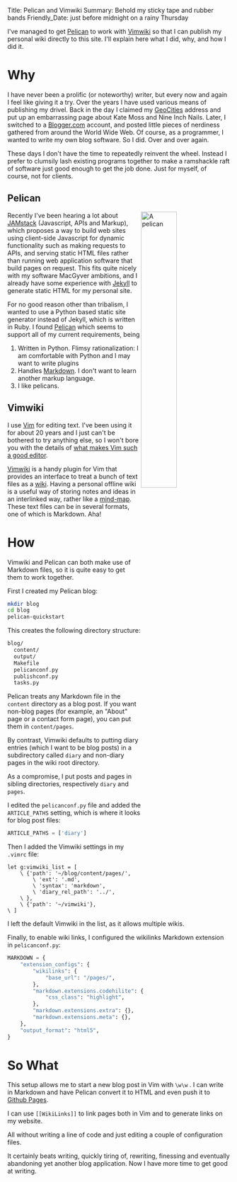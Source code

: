 Title: Pelican and Vimwiki
Summary: Behold my sticky tape and rubber bands
Friendly_Date: just before midnight on a rainy Thursday


I've managed to get [Pelican](https://docs.getpelican.com/en/latest/) to work
with [Vimwiki](https://vimwiki.github.io/) so that I can publish my personal
wiki directly to this site. I'll explain here what I did, why, and how I did it.

# Why

I have never been a prolific (or noteworthy) writer, but every now and again I
feel like giving it a try. Over the years I have used various means of
publishing my drivel. Back in the day I claimed my [GeoCities]() address and put
up an embarrassing page about Kate Moss and Nine Inch Nails.  Later, I switched
to a [Blogger.com](https://www.blogger.com/) account, and posted little pieces
of nerdiness gathered from around the World Wide Web. Of course, as a
programmer, I wanted to write my own blog software. So I did. Over and over
again.

These days I don't have the time to repeatedly reinvent the wheel. Instead I
prefer to clumsily lash existing programs together to make a ramshackle raft of
software just good enough to get the job done. Just for myself, of course, not
for clients.

## Pelican

<img alt="A pelican" title="A pelican" src="{static}pelican.jpg" style="float:
right; width: 40%">

Recently I've been hearing a lot about [JAMstack](https://jamstack.org/)
(Javascript, APIs and Markup), which proposes a way to build web sites using
client-side Javascript for dynamic functionality such as making requests to
APIs, and serving static HTML files rather than running web application software
that build pages on request. This fits quite nicely with my software MacGyver
ambitions, and I already have some experience with
[Jekyll](https://jekyllrb.com/) to generate static HTML for my personal site.

For no good reason other than tribalism, I wanted to use a Python based static
site generator instead of Jekyll, which is written in Ruby. I found
[Pelican](https://blog.getpelican.com/) which seems to support all of my current
requirements, being

1. Written in Python. Flimsy rationalization: I am comfortable with Python and I
   may want to write plugins
2. Handles [Markdown](https://daringfireball.net/projects/markdown/). I don't want to learn another markup language.
3. I like pelicans.


## Vimwiki

I use [Vim]() for editing text. I've been using it for about 20 years and I just
can't be bothered to try anything else, so I won't bore you with the details of
[what makes Vim such a good editor](https://stackoverflow.com/a/1220118).

[Vimwiki]() is a handy plugin for Vim that provides an interface to treat a bunch of
text files as a [wiki](http://wiki.org/wiki.cgi?WhatIsWiki). Having a personal
offline wiki is a useful way of storing notes and ideas in an interlinked way,
rather like a [mind-map](https://en.wikipedia.org/wiki/Mind_map). These text
files can be in several formats, one of which is Markdown. Aha!


# How

Vimwiki and Pelican can both make use of Markdown files, so it is quite easy to
get them to work together.

First I created my Pelican blog:

```sh
mkdir blog
cd blog
pelican-quickstart
```

This creates the following directory structure:

```sh
blog/
  content/
  output/
  Makefile
  pelicanconf.py
  publishconf.py
  tasks.py
```

Pelican treats any Markdown file in the `content` directory as a
blog post. If you want non-blog pages (for example, an "About" page or a
contact form page), you can put them in `content/pages`.

By contrast, Vimwiki defaults to putting diary entries (which I want to be blog posts) in a
subdirectory called `diary` and non-diary pages in the wiki root directory.

As a compromise, I put posts and pages in sibling directories,
respectively `diary` and `pages`. 

I edited the `pelicanconf.py` file and added the
`ARTICLE_PATHS` setting, which is where it looks for blog post files:

```python
ARTICLE_PATHS = ['diary']
```

Then I added the Vimwiki settings in my `.vimrc` file:

```vim
let g:vimwiki_list = [
    \ {'path': '~/blog/content/pages/',
        \ 'ext': '.md',
        \ 'syntax': 'markdown',
        \ 'diary_rel_path': '../',
    \ },
    \ {'path': '~/vimwiki'},
\ ]
```

I left the default Vimwiki in the list, as it allows multiple wikis.

Finally, to enable wiki links, I configured the wikilinks Markdown extension in
`pelicanconf.py`:

```python
MARKDOWN = {
    "extension_configs": {
        "wikilinks": {
            "base_url": "/pages/",
        },
        "markdown.extensions.codehilite": {
            "css_class": "highlight",
        },
        "markdown.extensions.extra": {},
        "markdown.extensions.meta": {},
    },
    "output_format": "html5",
}
```

# So What

This setup allows me to start a new blog post in Vim with `\w\w` . I can write
in Markdown and have Pelican convert it to HTML and even push it to [Github
Pages](https://pages.github.com/).

I can use `[[WikiLinks]]` to link pages both in Vim and to generate links on my website.

All without writing a line of code and just editing a couple of configuration files.

It certainly beats writing, quickly tiring of, rewriting, finessing and
eventually abandoning yet another blog application. Now I have more time to get
good at writing.
